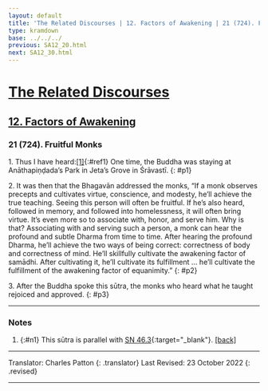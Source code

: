 ```yaml
---
layout: default
title: 'The Related Discourses | 12. Factors of Awakening | 21 (724). Fruitful Monks'
type: kramdown
base: ../../../
previous: SA12_20.html
next: SA12_30.html
---
```


# [The Related Discourses](../index.html)
## [12. Factors of Awakening](index.html)
### 21 (724). Fruitful Monks

1\. Thus I have heard:[\[1\]](#n1){:#ref1} One time, the Buddha was staying at Anāthapiṇḍada’s Park in Jeta’s Grove in Śrāvastī.
{: #p1}

2\. It was then that the Bhagavān addressed the monks, “If a monk observes precepts and cultivates virtue, conscience, and modesty, he’ll achieve the true teaching. Seeing this person will often be fruitful. If he’s also heard, followed in memory, and followed into homelessness, it will often bring virtue. It’s even more so to associate with, honor, and serve him. Why is that? Associating with and serving such a person, a monk can hear the profound and subtle Dharma from time to time. After hearing the profound Dharma, he’ll achieve the two ways of being correct: correctness of body and correctness of mind. He’ll skillfully cultivate the awakening factor of samādhi. After cultivating it, he’ll cultivate its fulfillment … he’ll cultivate the fulfillment of the awakening factor of equanimity.”
{: #p2}

3\. After the Buddha spoke this sūtra, the monks who heard what he taught rejoiced and approved.
{: #p3}

---

### Notes

1. {:#n1} This sūtra is parallel with [SN 46.3](https://suttacentral.net/sn46.3){:target="_blank"}. [\[back\]](#ref1)

---

Translator: Charles Patton
{: .translator}
Last Revised: 23 October 2022
{: .revised}

---